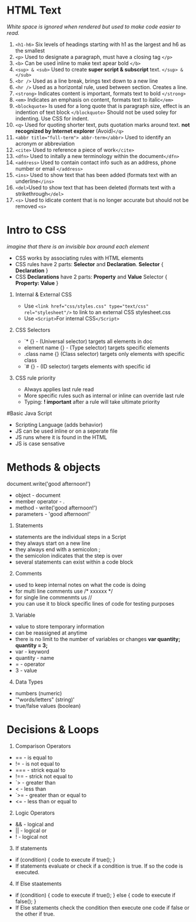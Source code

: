 # HTML Text

*White space is ignored when rendered but used to make code easier to read.*
1. `<h1-h6>` Six levels of headings starting with h1 as the largest and h6 as the smallest
2. `<p>` Used to designate a paragraph, must have a closing tag `</p>`
3. `<b>` Can be used inline to make text apear bold `</b>`
4. `<sup> & <sub>` Used to create **super script & subscript** text. `</sup> & </sub>`
5. `<br />` Used as a line break, brings text down to a new line
6. `<hr />` Used as a horizontal rule, used between section. Creates a line.
7. `<strong>` Indicates content is important, formats text to bold `</strong>`
8. `<em>` Indicates an emphasis on content, formats text to italic`</em>`
9. `<blockquote>` Is used for a long quote that is paragraph size, effect is an indention of text block `</blockquote>` Should not be used soley for indenting. Use CSS for indent.
10. `<q>` Used for quoting shorter text, puts quotation marks around text. **not recognized by Internet explorer** (Avoid)`</q>`
11. `<abbr title="full-term"> abbr-term</abbr>` Used to identify an acronym or abbreviation
12. `<cite>` Used to reference a piece of work`</cite>`
13. `<dfn>` Used to initally a new terminology within the document`</dfn>`
14. `<address>` Used to contain contact info such as an address, phone number or email `</address>`
15. `<ins>` Used to show text that has  been added (formats text with an underline`</ins>`
16. `<del>`Used to show text that has been deleted (formats text with a strikethrough`</del>`
17. `<s>` Used to idicate content that is no longer accurate but should not be removed `<s>`


# Intro to CSS
*imagine that there is an invisible box around each element*

- CSS works by associating rules with HTML elements
- CSS rules have 2 parts: **Selector** and **Declaration**.
    **Selector** {
        **Declaration**
    }
- CSS **Declarations** have 2 parts: **Property** and **Value**
    Selector {
        **Property: Value**
    }

1. Internal & External CSS
    - Use `<link href="css/styles.css" type="text/css" rel="stylesheet"/>` to link to an external CSS stylesheet.css
    - Use `<Script>`For internal CSS`</Script>`

2. CSS Selectors
    - `* {} - (Universal selector) targets all elements in doc
    - element name {} - (Type selector) targets specific elements
    - .class name {} (Class selector) targets only elements with specific class
    - `# {} - (ID selector) targets elements with specific id
3. CSS rule priority
    - Always applies last rule read
    - More specific rules such as internal or inline can override last rule
    - Typing: **! important** after a rule will take ultimate priority


#Basic Java Script

- Scripting Language (adds behavior)
- JS can be used inline or on a seperate file
- JS runs where it is found in the HTML
- JS is case sensative

# Methods & objects

document.write('good afternoon!')
- object - document
- member operator - .
- method - write('good afternoon!')
- parameters - 'good afternoon!'

1. Statements
- statements are the individual steps in a Script
- they always start on a new line
- they always end with a semicolon ;
- the semicolon indicates that the step is over
- several statements can exist within a code block

2. Comments
- used to keep internal notes on what the code is doing
- for multi line comments use /* xxxxxx */
- for single line commenmts us //
- you can use it to block specific lines of code for testing purposes

3. Variable
- value to store temporary information
- can be reassigned at anytime
- there is no limit to the number of variables or changes
**var quantity; quantity = 3;**
- var - keyword
- quantity - name
- = - operator
- 3 - value

4. Data Types
- numbers (numeric) 
- '"words/letters" (string)'
- true/false values (boolean)

# Decisions & Loops

1. Comparison Operators
- == - is equal to
- != - is not equal to
- === - strick equal to
- !== - strick not equal to
- `> - greater than
- < - less than
- `>= - greater than or equal to
- <= - less than or equal to

2. Logic Operators
- && - logical and
- || - logical or
- ! - logical not

3. If statements
- if (condition) {
    code to execute if true();
}
- If statements evaluate or check if a condition is true. If so the code is executed.

4. If Else staatements
- if (condition) {
    code to execute if true();
}
else {
    code to execute if false();
}
- If Else statements check the condition then execute one code if false or the other if true.